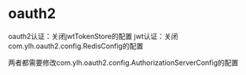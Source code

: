 # oauth2
oauth2认证：关闭jwtTokenStore的配置
jwt认证：关闭com.ylh.oauth2.config.RedisConfig的配置

两者都需要修改com.ylh.oauth2.config.AuthorizationServerConfig的配置

